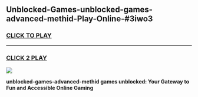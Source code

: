 
## Unblocked-Games-unblocked-games-advanced-methid-Play-Online-#3iwo3
<h3>
<a href="https://premium.freeplayer.one?title=unblocked-games-advanced-methid&ref=27F">CLICK TO PLAY</a></h3>
<hr>

<h3>
<a href="https://premium.freeplayer.one?title=unblocked-games-advanced-methid&ref=27F">CLICK 2 PLAY</a>
  
</h3>

<a href="https://premium.freeplayer.one?title=unblocked-games-advanced-methid&ref=27F"><img src="https://clearcache.store/games.png"></a>


**unblocked-games-advanced-methid games unblocked: Your Gateway to Fun and Accessible Online Gaming**
